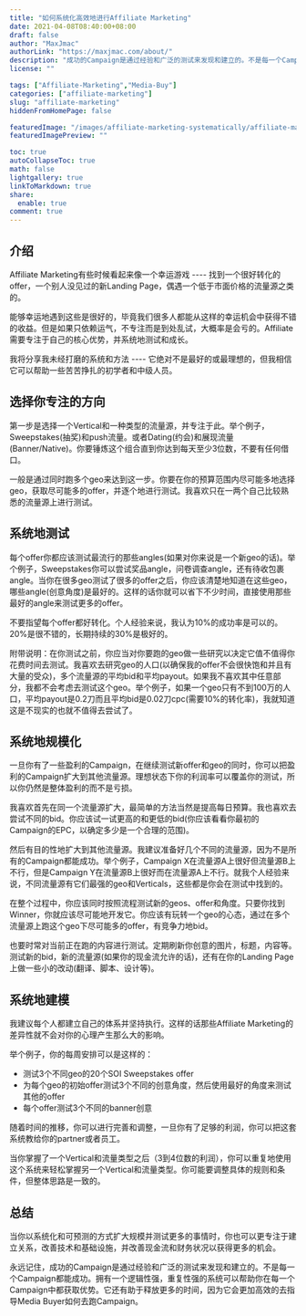 ```yaml
---
title: "如何系统化高效地进行Affiliate Marketing"
date: 2021-04-08T08:40:00+08:00
draft: false
author: "MaxJmac"
authorLink: "https://maxjmac.com/about/"
description: "成功的Campaign是通过经验和广泛的测试来发现和建立的。不是每一个Campaign都能成功。那应该如何系统化高效地进行Affiliate Marketing？"
license: ""

tags: ["Affiliate-Marketing","Media-Buy"]
categories: ["affiliate-marketing"]
slug: "affiliate-marketing"
hiddenFromHomePage: false

featuredImage: "/images/affiliate-marketing-systematically/affiliate-marketing-systematically-hero.jpg"
featuredImagePreview: ""

toc: true
autoCollapseToc: true
math: false
lightgallery: true
linkToMarkdown: true
share:
  enable: true
comment: true
---
```


## 介绍

Affiliate Marketing有些时候看起来像一个幸运游戏 ---- 找到一个很好转化的offer，一个别人没见过的新Landing Page，偶遇一个低于市面价格的流量源之类的。

能够幸运地遇到这些是很好的，毕竟我们很多人都能从这样的幸运机会中获得不错的收益。但是如果只依赖运气，不专注而是到处乱试，大概率是会亏的。Affiliate需要专注于自己的核心优势，并系统地测试和成长。

我将分享我未经打磨的系统和方法 ---- 它绝对不是最好的或最理想的，但我相信它可以帮助一些苦苦挣扎的初学者和中级人员。

## 选择你专注的方向

第一步是选择一个Vertical和一种类型的流量源，并专注于此。举个例子，Sweepstakes(抽奖)和push流量。或者Dating(约会)和展现流量(Banner/Native)。你要锤炼这个组合直到你达到每天至少3位数，不要有任何借口。

一般是通过同时跑多个geo来达到这一步。你要在你的预算范围内尽可能多地选择geo，获取尽可能多的offer，并逐个地进行测试。我喜欢只在一两个自己比较熟悉的流量源上进行测试。

## 系统地测试

每个offer你都应该测试最流行的那些angles(如果对你来说是一个新geo的话)。举个例子，Sweepstakes你可以尝试奖品angle，问卷调查angle，还有待收包裹angle。当你在很多geo测试了很多的offer之后，你应该清楚地知道在这些geo，哪些angle(创意角度)是最好的。这样的话你就可以省下不少时间，直接使用那些最好的angle来测试更多的offer。

不要指望每个offer都好转化。个人经验来说，我认为10%的成功率是可以的。20%是很不错的，长期持续的30%是极好的。

附带说明：在你测试之前，你应当对你要跑的geo做一些研究以决定它值不值得你花费时间去测试。我喜欢去研究geo的人口(以确保我的offer不会很快饱和并且有大量的受众)，多个流量源的平均bid和平均payout。如果我不喜欢其中任意部分，我都不会考虑去测试这个geo。举个例子，如果一个geo只有不到100万的人口，平均payout是0.2刀而且平均bid是0.02刀cpc(需要10%的转化率)，我就知道这是不现实的也就不值得去尝试了。

## 系统地规模化

一旦你有了一些盈利的Campaign，在继续测试新offer和geo的同时，你可以把盈利的Campaign扩大到其他流量源。理想状态下你的利润率可以覆盖你的测试，所以你仍然是整体盈利的而不是亏损。

我喜欢首先在同一个流量源扩大，最简单的方法当然是提高每日预算。我也喜欢去尝试不同的bid。你应该试一试更高的和更低的bid(你应该看看你最初的Campaign的EPC，以确定多少是一个合理的范围)。

然后有目的性地扩大到其他流量源。我建议准备好几个不同的流量源，因为不是所有的Campaign都能成功。举个例子，Campaign X在流量源A上很好但流量源B上不行，但是Campaign Y在流量源B上很好而在流量源A上不行。就我个人经验来说，不同流量源有它们最强的geo和Verticals，这些都是你会在测试中找到的。

在整个过程中，你应该同时按照流程测试新的geos、offer和角度。只要你找到Winner，你就应该尽可能地开发它。你应该有玩转一个geo的心态，通过在多个流量源上跑这个geo下尽可能多的offer，有竞争力地bid。

也要时常对当前正在跑的内容进行测试。定期刷新你创意的图片，标题，内容等。测试新的bid，新的流量源(如果你的现金流允许的话)，还有在你的Landing Page上做一些小的改动(翻译、脚本、设计等)。

## 系统地建模

我建议每个人都建立自己的体系并坚持执行。这样的话那些Affiliate Marketing的差异性就不会对你的心理产生那么大的影响。

举个例子，你的每周安排可以是这样的：

- 测试3个不同geo的20个SOI Sweepstakes offer
- 为每个geo的初始offer测试3个不同的创意角度，然后使用最好的角度来测试其他的offer
- 每个offer测试3个不同的banner创意

随着时间的推移，你可以进行完善和调整，一旦你有了足够的利润，你可以把这套系统教给你的partner或者员工。

当你掌握了一个Vertical和流量类型之后（3到4位数的利润），你可以重复地使用这个系统来轻松掌握另一个Vertical和流量类型。你可能要调整具体的规则和条件，但整体思路是一致的。

## 总结

当你以系统化和可预测的方式扩大规模并测试更多的事情时，你也可以更专注于建立关系，改善技术和基础设施，并改善现金流和财务状况以获得更多的机会。

永远记住，成功的Campaign是通过经验和广泛的测试来发现和建立的。不是每一个Campaign都能成功。拥有一个逻辑性强，重复性强的系统可以帮助你在每一个Campaign中都获取优势。它还有助于释放更多的时间，因为它会更加高效的去指导Media Buyer如何去跑Campaign。